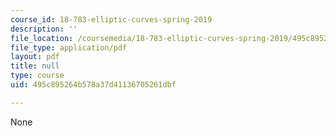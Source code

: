 ```yaml
---
course_id: 18-783-elliptic-curves-spring-2019
description: ''
file_location: /coursemedia/18-783-elliptic-curves-spring-2019/495c895264b578a37d41136705261dbf_MIT18_783S19_lec13.pdf
file_type: application/pdf
layout: pdf
title: null
type: course
uid: 495c895264b578a37d41136705261dbf

---
```

None